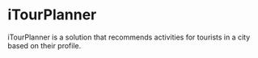# iTourPlanner
iTourPlanner is a solution that recommends activities for tourists in a city based on their profile.
